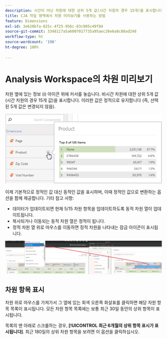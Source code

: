 ```yaml
---
description: 시간이 아닌 차원에 대한 상위 5개 값(시간 차원의 경우 15개)을 표시합니다.
title: CJA 작업 영역에서 차원 미리보기를 사용하는 방법
feature: Dimensions
exl-id: 3e620bfa-825c-4f25-956c-83c905c49f84
source-git-commit: 3348117a5a6007017735a95aec26e6a8c88ad248
workflow-type: ht
source-wordcount: '198'
ht-degree: 100%

---
```


# Analysis Workspace의 차원 미리보기

차원 옆에 있는 정보 (i) 아이콘 위에 커서를 놓습니다. 비시간 차원에 대한 상위 5개 값 (시간 차원의 경우 15개 값)을 표시합니다. 이러한 값은 정적으로 유지합니다 (즉, 선택된 5개 값은 변경되지 않음).

![](assets/dimension-preview.png)

이제 기본적으로 정적인 값 대신 동적인 값을 표시하며, 이때 정적인 값으로 변환하는 옵션을 함께 제공합니다. 기타 참고 사항:

* 데이터가 업데이트되면 현재 5/15 차원 항목을 업데이트하도록 동적 차원 열이 업데이트됩니다.
* 복사되거나 이동되는 동적 차원 열은 정적이 됩니다.
* 정적 차원 열 위로 마우스를 이동하면 정적 차원을 나타내는 잠금 아이콘이 표시됩니다.

![](assets/dimension_static.png)

## 차원 항목 표시

차원 위로 마우스를 가져가서 그 옆에 있는 회색 오른쪽 화살표를 클릭하면 해당 차원 항목 목록이 표시됩니다. 모든 차원 항목 목록에는 보통 최근 30일 동안의 상위 항목이 표시됩니다.

목록의 맨 아래로 스크롤하는 경우, **[!UICONTROL 최근 6개월의 상위 항목 표시가 표시됩니다]**. 최근 180일의 상위 차원 항목을 보려면 이 옵션을 클릭하십시오.
